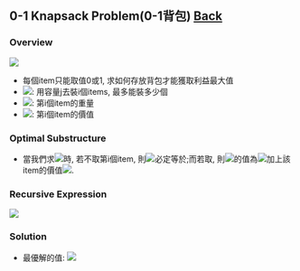 ## 0-1 Knapsack Problem(0-1背包)	[Back](./../DP.md)

### Overview
<img src="./overview.png">

- 每個item只能取值0或1, 求如何存放背包才能獲取利益最大值
- <img src="./cij.png">: 用容量j去裝i個items, 最多能裝多少個
- <img src="./wi.png">: 第i個item的重量
- <img src="./vi.png">: 第i個item的價值


### Optimal Substructure
- 當我們求<img src="./cij.png">時, 若不取第i個item, 則<img src="./cij.png">必定等於<img src="">;而若取, 則<img src="./cij.png">的值為<img src="./cij1.png">加上該item的價值<img src="./vi.png">.

### Recursive Expression
<img src="./recursive_expression.png">
	

### Solution
- 最優解的值: <img src="./cnw.png">
